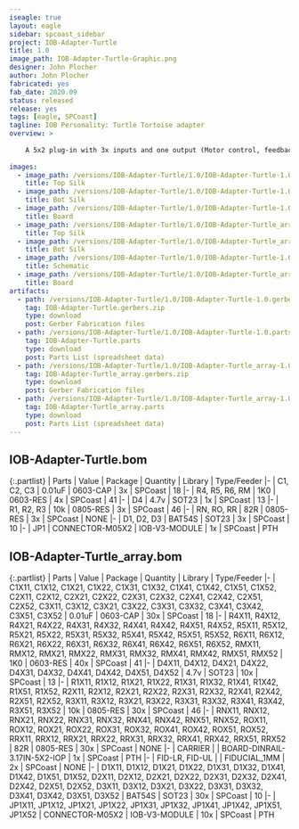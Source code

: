 ```yaml
---
iseagle: true
layout: eagle
sidebar: spcoast_sidebar
project: IOB-Adapter-Turtle
title: 1.0
image_path: IOB-Adapter-Turtle-Graphic.png
designer: John Plocher
author: John Plocher
fabricated: yes
fab_date: 2020.09
status: released
release: yes
tags: [eagle, SPCoast]
tagline: IOB Personality: Turtle Tortoise adapter
overview: >
    
    A 5x2 plug-in with 3x inputs and one output (Motor control, feedback for N, R and Occupancy)
    
images:
  - image_path: /versions/IOB-Adapter-Turtle/1.0/IOB-Adapter-Turtle-1.0.top.brd.png
    title: Top Silk
  - image_path: /versions/IOB-Adapter-Turtle/1.0/IOB-Adapter-Turtle-1.0.bot.brd.png
    title: Bot Silk
  - image_path: /versions/IOB-Adapter-Turtle/1.0/IOB-Adapter-Turtle-1.0.brd.png
    title: Board
  - image_path: /versions/IOB-Adapter-Turtle/1.0/IOB-Adapter-Turtle_array-1.0.top.brd.png
    title: Top Silk
  - image_path: /versions/IOB-Adapter-Turtle/1.0/IOB-Adapter-Turtle_array-1.0.bot.brd.png
    title: Bot Silk
  - image_path: /versions/IOB-Adapter-Turtle/1.0/IOB-Adapter-Turtle-1.0.sch.png
    title: Schematic
  - image_path: /versions/IOB-Adapter-Turtle/1.0/IOB-Adapter-Turtle_array-1.0.brd.png
    title: Board
artifacts:
  - path: /versions/IOB-Adapter-Turtle/1.0/IOB-Adapter-Turtle-1.0.gerbers.zip
    tag: IOB-Adapter-Turtle.gerbers.zip
    type: download
    post: Gerber Fabrication files
  - path: /versions/IOB-Adapter-Turtle/1.0/IOB-Adapter-Turtle-1.0.parts.csv
    tag: IOB-Adapter-Turtle.parts
    type: download
    post: Parts List (spreadsheet data)
  - path: /versions/IOB-Adapter-Turtle/1.0/IOB-Adapter-Turtle_array-1.0.gerbers.zip
    tag: IOB-Adapter-Turtle_array.gerbers.zip
    type: download
    post: Gerber Fabrication files
  - path: /versions/IOB-Adapter-Turtle/1.0/IOB-Adapter-Turtle_array-1.0.parts.csv
    tag: IOB-Adapter-Turtle_array.parts
    type: download
    post: Parts List (spreadsheet data)
---
```


## IOB-Adapter-Turtle.bom

{:.partlist}
| Parts | Value | Package | Quantity | Library | Type/Feeder
|-
| C1, C2, C3 | 0.01uF | 0603-CAP | 3x | SPCoast | 18
|-
| R4, R5, R6, RM | 1K0 | 0603-RES | 4x | SPCoast | 41
|-
| D4 | 4.7v | SOT23 | 1x | SPCoast | 13
|-
| R1, R2, R3 | 10k | 0805-RES | 3x | SPCoast | 46
|-
| RN, RO, RR | 82R | 0805-RES | 3x | SPCoast | NONE
|-
| D1, D2, D3 | BAT54S | SOT23 | 3x | SPCoast | 10
|-
| JP1 | CONNECTOR-M05X2 | IOB-V3-MODULE | 1x | SPCoast | PTH

## IOB-Adapter-Turtle_array.bom

{:.partlist}
| Parts | Value | Package | Quantity | Library | Type/Feeder
|-
| C1X11, C1X12, C1X21, C1X22, C1X31, C1X32, C1X41, C1X42, C1X51, C1X52, C2X11, C2X12, C2X21, C2X22, C2X31, C2X32, C2X41, C2X42, C2X51, C2X52, C3X11, C3X12, C3X21, C3X22, C3X31, C3X32, C3X41, C3X42, C3X51, C3X52 | 0.01uF | 0603-CAP | 30x | SPCoast | 18
|-
| R4X11, R4X12, R4X21, R4X22, R4X31, R4X32, R4X41, R4X42, R4X51, R4X52, R5X11, R5X12, R5X21, R5X22, R5X31, R5X32, R5X41, R5X42, R5X51, R5X52, R6X11, R6X12, R6X21, R6X22, R6X31, R6X32, R6X41, R6X42, R6X51, R6X52, RMX11, RMX12, RMX21, RMX22, RMX31, RMX32, RMX41, RMX42, RMX51, RMX52 | 1K0 | 0603-RES | 40x | SPCoast | 41
|-
| D4X11, D4X12, D4X21, D4X22, D4X31, D4X32, D4X41, D4X42, D4X51, D4X52 | 4.7v | SOT23 | 10x | SPCoast | 13
|-
| R1X11, R1X12, R1X21, R1X22, R1X31, R1X32, R1X41, R1X42, R1X51, R1X52, R2X11, R2X12, R2X21, R2X22, R2X31, R2X32, R2X41, R2X42, R2X51, R2X52, R3X11, R3X12, R3X21, R3X22, R3X31, R3X32, R3X41, R3X42, R3X51, R3X52 | 10k | 0805-RES | 30x | SPCoast | 46
|-
| RNX11, RNX12, RNX21, RNX22, RNX31, RNX32, RNX41, RNX42, RNX51, RNX52, ROX11, ROX12, ROX21, ROX22, ROX31, ROX32, ROX41, ROX42, ROX51, ROX52, RRX11, RRX12, RRX21, RRX22, RRX31, RRX32, RRX41, RRX42, RRX51, RRX52 | 82R | 0805-RES | 30x | SPCoast | NONE
|-
| CARRIER |  | BOARD-DINRAIL-3.17IN-5X2-IOP | 1x | SPCoast | PTH
|-
| FID-LR, FID-UL |  | FIDUCIAL_1MM | 2x | SPCoast | NONE
|-
| D1X11, D1X12, D1X21, D1X22, D1X31, D1X32, D1X41, D1X42, D1X51, D1X52, D2X11, D2X12, D2X21, D2X22, D2X31, D2X32, D2X41, D2X42, D2X51, D2X52, D3X11, D3X12, D3X21, D3X22, D3X31, D3X32, D3X41, D3X42, D3X51, D3X52 | BAT54S | SOT23 | 30x | SPCoast | 10
|-
| JP1X11, JP1X12, JP1X21, JP1X22, JP1X31, JP1X32, JP1X41, JP1X42, JP1X51, JP1X52 | CONNECTOR-M05X2 | IOB-V3-MODULE | 10x | SPCoast | PTH
